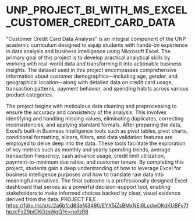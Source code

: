 # UNP_PROJECT_BI_WITH_MS_EXCEL_CUSTOMER_CREDIT_CARD_DATA
"Customer Credit Card Data Analysis" is an integral component of the UNP academic curriculum designed to equip students with hands-on experience in data analysis and business intelligence using Microsoft Excel. The primary goal of this project is to develop practical analytical skills by working with real-world data and transforming it into actionable business insights. The dataset used in this project encompasses comprehensive information about customer demographics—including age, gender, and geographical location—along with detailed data on credit card usage, transaction patterns, payment behavior, and spending habits across various product categories.

The project begins with meticulous data cleaning and preprocessing to ensure the accuracy and consistency of the analysis. This involves identifying and handling missing values, eliminating duplicates, correcting inconsistencies, and applying standard formats. After preparing the data, Excel’s built-in Business Intelligence tools such as pivot tables, pivot charts, conditional formatting, slicers, filters, and data validation features are employed to delve deep into the data. These tools facilitate the exploration of key metrics such as monthly and yearly spending trends, average transaction frequency, cash advance usage, credit limit utilization, payment-to-minimum due ratios, and customer tenure. By completing this project, students gain a deep understanding of how to leverage Excel for business intelligence purposes and how to translate raw data into meaningful narratives. The final outcome is a professionally designed Excel dashboard that serves as a powerful decision-support tool, enabling stakeholders to make informed choices backed by clear, visual evidence derived from the data.
PROJECT FILE https://1drv.ms/x/c/2a6bfcd83ef43490/EYX5iZsBMxNEi6LcdwOKdKUBFv71hpzcFsZ9piCKOzsWgQ?e=nofzR8

